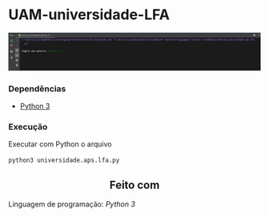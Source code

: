 # UAM-universidade-LFA
![result.gif](https://github.com/Gttz/UAM-universidade-LFA/blob/main/lfa.gif)

### Dependências
- [Python 3](https://www.python.org/downloads/)   

### Execução
Executar com Python o arquivo 

```python3 universidade.aps.lfa.py```  

<h2 align='center'>Feito com</h2> 

Linguagem de programação: *Python 3*  
